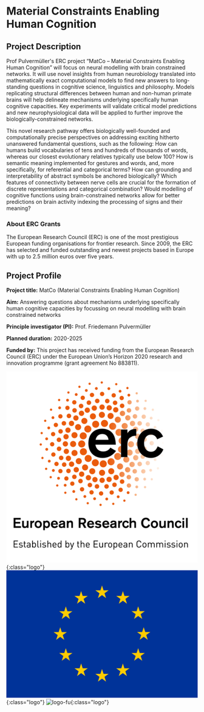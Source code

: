 # Material Constraints Enabling Human Cognition

## Project Description
Prof Pulvermüller's ERC project “MatCo – Material Constraints Enabling Human Cognition” will focus on neural modelling with brain constrained networks. It will use novel insights from human neurobiology translated into mathematically exact computational models to find new answers to long-standing questions in cognitive science, linguistics and philosophy. Models replicating structural differences between human and non-human primate brains will help delineate mechanisms underlying specifically human cognitive capacities. Key experiments will validate critical model predictions and new neurophysiological data will be applied to further improve the biologically-constrained networks.

This novel research pathway offers biologically well-founded and computationally precise perspectives on addressing exciting hitherto unanswered fundamental questions, such as the following: How can humans build vocabularies of tens and hundreds of thousands of words, whereas our closest evolutionary relatives typically use below 100? How is semantic meaning implemented for gestures and words, and, more specifically, for referential and categorical terms? How can grounding and interpretability of abstract symbols be anchored biologically? Which features of connectivity between nerve cells are crucial for the formation of discrete representations and categorical combination? Would modelling of cognitive functions using brain-constrained networks allow for better predictions on brain activity indexing the processing of signs and their meaning?

### About ERC Grants
The European Research Council (ERC) is one of the most prestigious European funding organisations for frontier research. Since 2009, the ERC has selected and funded outstanding and newest projects based in Europe with up to 2.5 million euros over five years.

## Project Profile
**Project title:** MatCo (Material Constraints Enabling Human Cognition)

**Aim:** Answering questions about mechanisms underlying specifically human cognitive capacities by focussing on neural modelling with brain constrained networks

**Principle investigator (PI):** Prof. Friedemann Pulvermüller

**Planned duration:** 2020-2025

**Funded by:** This project has received funding from the European Research Council (ERC) under the European Union’s Horizon 2020 research and innovation programme (grant agreement No 883811).

![logo-erc](/assets/img/logos/LOGO_ERC.png){:class="logo"}
![logo-EU](/assets/img/logos/EU_flag.jpg){:class="logo"}
![logo-fu](/assets/img/logos/fu_logo_weg.png){:class="logo"}

